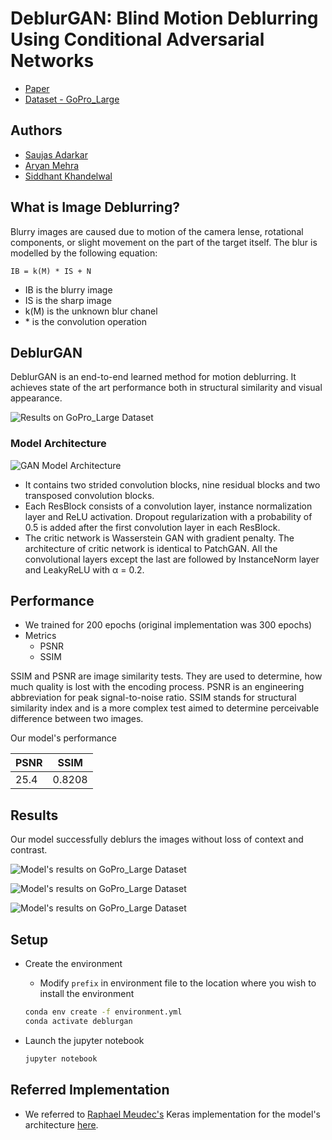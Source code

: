 # DeblurGAN: Blind Motion Deblurring Using Conditional Adversarial Networks

- [Paper](https://arxiv.org/pdf/1711.07064.pdf)
- [Dataset - GoPro_Large](https://drive.google.com/file/d/1H0PIXvJH4c40pk7ou6nAwoxuR4Qh_Sa2/view)

## Authors

- [Saujas Adarkar](https://github.com/Saujas)
- [Aryan Mehra](https://github.com/aryanmehra1999)
- [Siddhant Khandelwal](https://github.com/siddhantkhandelwal)

## What is Image Deblurring?

Blurry images are caused due to motion of the camera lense, rotational components, or slight movement on the part of the target itself. The blur is modelled by the following equation:

```IB = k(M) * IS + N```

 - IB is the blurry image
 - IS is the sharp image
 - k(M) is the unknown blur chanel 
 - \* is the convolution operation

## DeblurGAN

DeblurGAN is an end-to-end learned method for motion deblurring. It achieves state of the art performance both in structural similarity and visual appearance.

![Results on GoPro_Large Dataset](https://github.com/siddhantkhandelwal/deblur-gan/blob/master/images/result_go_pro_large.png)

### Model Architecture

![GAN Model Architecture](https://github.com/siddhantkhandelwal/deblur-gan/blob/master/images/model-arch.png)

-  It contains two strided convolution blocks, nine residual blocks and two transposed convolution blocks.
- Each ResBlock consists of a convolution layer, instance normalization layer and ReLU activation. Dropout regularization
with a probability of 0.5 is added after the first convolution layer in each ResBlock.
- The critic network is Wasserstein GAN with gradient penalty. The architecture of critic network is identical to PatchGAN. All the convolutional layers except the last are followed by InstanceNorm layer and LeakyReLU with α = 0.2.

## Performance

- We trained for 200 epochs (original implementation was 300 epochs)
- Metrics
  - PSNR
  - SSIM

SSIM and PSNR are image similarity tests. They are used to determine, how much quality is lost with the encoding process. PSNR is an engineering abbreviation for peak signal-to-noise ratio. SSIM stands for structural similarity index and is a more complex test aimed to determine perceivable difference between two images.

Our model's performance

PSNR | SSIM
------------- | -------------
25.4 | 0.8208

## Results

Our model successfully deblurs the images without loss of context and contrast.

![Model's results on GoPro_Large Dataset](https://github.com/siddhantkhandelwal/deblur-gan/blob/master/images/result_model_go_pro_large-1.png)

![Model's results on GoPro_Large Dataset](https://github.com/siddhantkhandelwal/deblur-gan/blob/master/images/result_model_go_pro_large-2.png)

![Model's results on GoPro_Large Dataset](https://github.com/siddhantkhandelwal/deblur-gan/blob/master/images/result_model_go_pro_large-3.png)

## Setup

- Create the environment
  
  - Modify ```prefix``` in environment file to the location where you wish to install the environment
  
  ```bash
  conda env create -f environment.yml
  conda activate deblurgan
  ```

- Launch the jupyter notebook
  
    ```bash
    jupyter notebook
    ```

## Referred Implementation

- We referred to [Raphael Meudec's](https://github.com/RaphaelMeudec) Keras implementation for the model's architecture [here](https://github.com/RaphaelMeudec/deblur-gan).